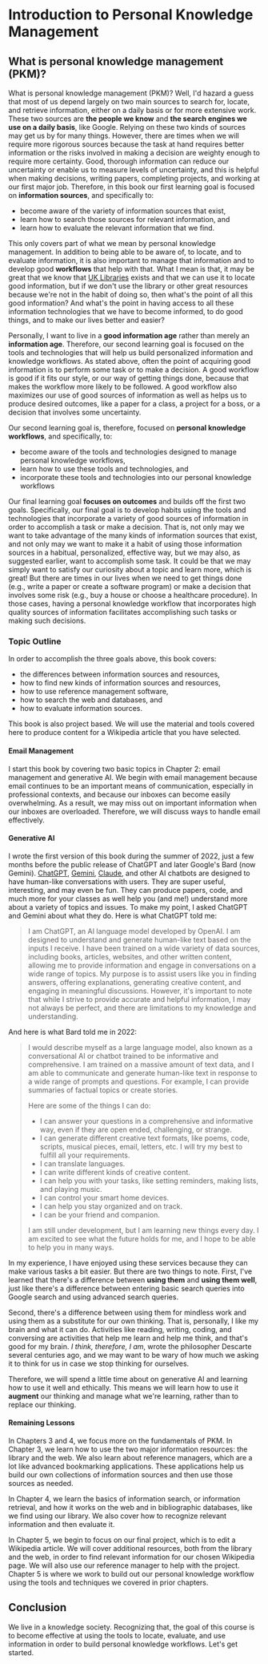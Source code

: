 # Introduction to Personal Knowledge Management

## What is personal knowledge management (PKM)?

What is personal knowledge management (PKM)?
Well, I'd hazard a guess that most of us depend largely on two main sources to search for, locate, and retrieve information,
either on a daily basis or for more extensive work.
These two sources are **the people we know** and **the search engines we use on a daily basis**, like Google.
Relying on these two kinds of sources may get us by for many things.
However, there are times when we will require more rigorous sources because the task at hand
requires better information or the risks involved in making a decision are weighty enough to require more certainty.
Good, thorough information can reduce our uncertainty or enable us to measure levels of uncertainty, and
this is helpful when making decisions, writing papers, completing projects, and working at our first major job.
Therefore, in this book our first learning goal is focused on **information sources**, and specifically to:

- become aware of the variety of information sources that exist,
- learn how to search those sources for relevant information, and
- learn how to evaluate the relevant information that we find.

This only covers part of what we mean by personal knowledge management.
In addition to being able to be aware of, to locate, and to evaluate information,
it is also important to manage that information and to develop good **workflows** that help with that.
What I mean is that, it may be great that we know that [UK Libraries][uklibraries] exists and that we can use it to locate good information,
but if we don't use the library or other great resources because we're not in the habit of doing so,
then what's the point of all this good information?
And what's the point in having access to all these information technologies that we have to become informed, to do good things, and
to make our lives better and easier?

Personally, I want to live in a **good information age** rather than merely an **information age**.
Therefore, our second learning goal is focused on the tools and technologies that will help us
build personalized information and knowledge workflows.
As stated above, often the point of acquiring good information is to perform some task or to make a decision.
A good workflow is good if it fits our style, or our way of getting things done, because that makes the workflow more likely to be followed.
A good workflow also maximizes our use of good sources of information as well as helps us to produce desired outcomes,
like a paper for a class, a project for a boss, or a decision that involves some uncertainty.

Our second learning goal is, therefore, focused on **personal knowledge workflows**, and specifically, to: 

- become aware of the tools and technologies designed to manage personal knowledge workflows,
- learn how to use these tools and technologies, and
- incorporate these tools and technologies into our personal knowledge workflows

Our final learning goal **focuses on outcomes** and builds off the first two goals.
Specifically, our final goal is to develop habits using the tools and technologies that incorporate a variety of good sources of information
in order to accomplish a task or make a decision.
That is, not only may we want to take advantage of the many kinds of information sources that exist, and
not only may we want to make it a habit of using those information sources in a habitual, personalized, effective way, but
we may also, as suggested earlier, want to accomplish some task.
It could be that we may simply want to satisfy our curiosity about a topic and learn more, which is great!
But there are times in our lives when we need to get things done (e.g., write a paper or create a software program) or
make a decision that involves some risk (e.g., buy a house or choose a healthcare procedure).
In those cases, having a personal knowledge workflow that incorporates high quality sources of information
facilitates accomplishing such tasks or making such decisions.

### Topic Outline

In order to accomplish the three goals above, this book covers:

- the differences between information sources and resources,
- how to find new kinds of information sources and resources,
- how to use reference management software,
- how to search the web and databases, and
- how to evaluate information sources.

This book is also project based.
We will use the material and tools covered here to produce content for a Wikipedia article that you have selected.

#### Email Management

I start this book by covering two basic topics in Chapter 2: email management and generative AI.
We begin with email management because email continues to be an important means of communication,
especially in professional contexts,
and because our inboxes can become easily overwhelming.
As a result, we may miss out on important information when our inboxes are overloaded.
Therefore, we will discuss ways to handle email effectively.

#### Generative AI

I wrote the first version of this book during the summer of 2022,
just a few months before the public release of ChatGPT and later Google's Bard (now Gemini).
[ChatGPT][chatgpt], [Gemini][gemini], [Claude][claude], and other AI chatbots are designed to have human-like conversations with users.
They are super useful, interesting, and may even be fun.
They can produce papers, code, and much more for your classes as well help you (and me!) understand more about a variety of topics and issues.
To make my point, I asked ChatGPT and Gemini about what they do.
Here is what ChatGPT told me:

> I am ChatGPT, an AI language model developed by OpenAI. I am designed to
> understand and generate human-like text based on the inputs I receive. I have
> been trained on a wide variety of data sources, including books, articles,
> websites, and other written content, allowing me to provide information and
> engage in conversations on a wide range of topics. My purpose is to assist
> users like you in finding answers, offering explanations, generating creative
> content, and engaging in meaningful discussions. However, it's important to
> note that while I strive to provide accurate and helpful information, I may
> not always be perfect, and there are limitations to my knowledge and
> understanding.

And here is what Bard told me in 2022:

> I would describe myself as a large language model, also known as a
> conversational AI or chatbot trained to be informative and comprehensive. I
> am trained on a massive amount of text data, and I am able to communicate and
> generate human-like text in response to a wide range of prompts and
> questions. For example, I can provide summaries of factual topics or create
> stories.
>
> Here are some of the things I can do:
>
> * I can answer your questions in a comprehensive and informative way, even if
>   they are open ended, challenging, or strange.
> * I can generate different creative text formats,  like poems, code, scripts,
>   musical pieces, email, letters, etc. I will try my best to fulfill all your
>   requirements.
> * I can translate languages.
> * I can write different kinds of creative content.
> * I can help you with your tasks, like setting reminders, making lists, and
>   playing music.
> * I can control your smart home devices.
> * I can help you stay organized and on track.
> * I can be your friend and companion.
>
> I am still under development, but I am learning new things every day. I am
> excited to see what the future holds for me, and I hope to be able to help
> you in many ways.

In my experience, I have enjoyed using these services because they can make various tasks a bit easier.
But there are two things to note.
First, I've learned that there's a difference between **using them** and **using them well**,
just like there's a difference between entering basic search queries into Google search and using advanced search queries.

Second, there's a difference between using them for mindless work and using them as a substitute for our own thinking.
That is, personally, I like my brain and what it can do.
Activities like reading, writing, coding, and conversing are activities that help me learn and help me think, and that's good for my brain.
*I think, therefore, I am*, wrote the philosopher Descarte several centuries ago, and
we may want to be wary of how much we asking it to think for us in case we stop thinking for ourselves.

Therefore, we will spend a little time about on generative AI and learning how to use it well and ethically.
This means we will learn how to use it **augment** our thinking and manage what we're learning,
rather than to replace our thinking.

#### Remaining Lessons

In Chapters 3 and 4, we focus more on the fundamentals of PKM.
In Chapter 3, we learn how to use the two major information resources: the library and the web.
We also learn about reference managers, which are a lot like advanced bookmarking applications.
These applications help us build our own collections of information sources and then use those sources as needed.

In Chapter 4, we learn the basics of information search, or information retrieval, and
how it works on the web and in bibliographic databases, like we find using our library.
We also cover how to recognize relevant information and then evaluate it.

In Chapter 5, we begin to focus on our final project, which is to edit a Wikipedia article.
We will cover additional resources, both from the library and the web, in order to find relevant information for our chosen Wikipedia page.
We will also use our reference manager to help with the project.
Chapter 5 is where we work to build out our personal knowledge workflow using the tools and techniques we covered in prior chapters.

## Conclusion

We live in a knowledge society.
Recognizing that, the goal of this course is to become effective at using the tools
to locate, evaluate, and use information in order to build personal knowledge workflows.
Let's get started.

[uklibraries]:https://libraries.uky.edu/
[chatgpt]:https://chat.openai.com/
[gemini]:https://gemini.google.com/
[claude]:https://claude.ai/

